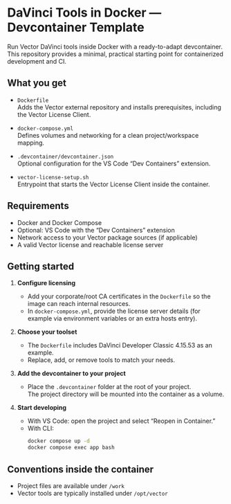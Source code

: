 # DaVinci Tools in Docker — Devcontainer Template

Run Vector DaVinci tools inside Docker with a ready-to-adapt devcontainer. This repository provides a minimal, practical starting point for containerized development and CI.

## What you get

- `Dockerfile`  
  Adds the Vector external repository and installs prerequisites, including the Vector License Client.

- `docker-compose.yml`  
  Defines volumes and networking for a clean project/workspace mapping.

- `.devcontainer/devcontainer.json`  
  Optional configuration for the VS Code “Dev Containers” extension.

- `vector-license-setup.sh`  
  Entrypoint that starts the Vector License Client inside the container.

## Requirements

- Docker and Docker Compose
- Optional: VS Code with the “Dev Containers” extension
- Network access to your Vector package sources (if applicable)
- A valid Vector license and reachable license server

## Getting started

1. **Configure licensing**
   - Add your corporate/root CA certificates in the `Dockerfile` so the image can reach internal resources.
   - In `docker-compose.yml`, provide the license server details (for example via environment variables or an extra hosts entry).

2. **Choose your toolset**
   - The `Dockerfile` includes DaVinci Developer Classic 4.15.53 as an example.
   - Replace, add, or remove tools to match your needs.

3. **Add the devcontainer to your project**
   - Place the `.devcontainer` folder at the root of your project.  
     The project directory will be mounted into the container as a volume.

4. **Start developing**
   - With VS Code: open the project and select “Reopen in Container.”
   - With CLI:
     ```bash
     docker compose up -d
     docker compose exec app bash
     ```

## Conventions inside the container

- Project files are available under `/work`
- Vector tools are typically installed under `/opt/vector`

